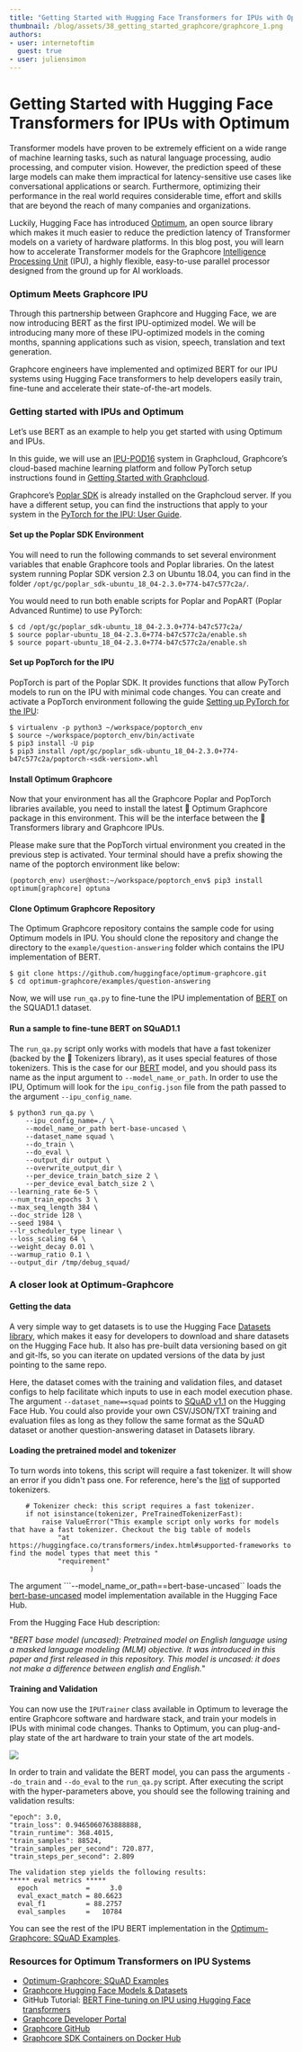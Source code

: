 ```yaml
---
title: "Getting Started with Hugging Face Transformers for IPUs with Optimum"
thumbnail: /blog/assets/38_getting_started_graphcore/graphcore_1.png
authors:
- user: internetoftim
  guest: true
- user: juliensimon
---
```


# Getting Started with Hugging Face Transformers for IPUs with Optimum



Transformer models have proven to be extremely efficient on a wide range of machine learning tasks, such as natural language processing, audio processing, and computer vision. However, the prediction speed of these large models can make them impractical for latency-sensitive use cases like conversational applications or search. Furthermore, optimizing their performance in the real world requires considerable time, effort and skills that are beyond the reach of many companies and organizations. 

Luckily, Hugging Face has introduced [Optimum](https://huggingface.co/hardware), an open source library which makes it much easier to reduce the prediction latency of Transformer models on a variety of hardware platforms. In this blog post, you will learn how to accelerate Transformer models for the Graphcore [Intelligence Processing Unit](https://www.graphcore.ai/products/ipu) (IPU), a highly flexible, easy-to-use parallel processor designed from the ground up for AI workloads.

### Optimum Meets Graphcore IPU

Through this partnership between Graphcore and Hugging Face, we are now introducing BERT as the first IPU-optimized model. We will be introducing many more of these IPU-optimized models in the coming months, spanning applications such as vision, speech, translation and text generation.

Graphcore engineers have implemented and optimized BERT for our IPU systems using Hugging Face transformers to help developers easily train, fine-tune and accelerate their state-of-the-art models.

### Getting started with IPUs and Optimum

Let’s use BERT as an example to help you get started with using Optimum and IPUs.

In this guide, we will use an [IPU-POD16](https://www.graphcore.ai/products/mk2/ipu-pod16) system in Graphcloud, Graphcore’s cloud-based machine learning platform and follow PyTorch setup instructions found in [Getting Started with Graphcloud](https://docs.graphcore.ai/projects/graphcloud-getting-started/en/latest/index.html).

Graphcore’s [Poplar SDK](https://www.graphcore.ai/developer) is already installed on the Graphcloud server. If you have a different setup, you can find the instructions that apply to your system in the [PyTorch for the IPU: User Guide](https://docs.graphcore.ai/projects/poptorch-user-guide/en/latest/intro.html).

#### Set up the Poplar SDK Environment
 
You will need to run the following commands to set several environment variables that enable Graphcore tools and Poplar libraries. On the latest system running Poplar SDK version 2.3 on Ubuntu 18.04, you can find <sdk-path> in the folder ```/opt/gc/poplar_sdk-ubuntu_18_04-2.3.0+774-b47c577c2a/```. 

You would need to run both enable scripts for Poplar and PopART (Poplar Advanced Runtime) to use PyTorch:

```
$ cd /opt/gc/poplar_sdk-ubuntu_18_04-2.3.0+774-b47c577c2a/
$ source poplar-ubuntu_18_04-2.3.0+774-b47c577c2a/enable.sh
$ source popart-ubuntu_18_04-2.3.0+774-b47c577c2a/enable.sh
```

#### Set up PopTorch for the IPU

PopTorch is part of the Poplar SDK. It provides functions that allow PyTorch models to run on the IPU with minimal code changes. You can create and activate a PopTorch environment following the guide [Setting up PyTorch for the IPU](https://docs.graphcore.ai/projects/graphcloud-pytorch-quick-start/en/latest/pytorch_setup.html):

```
$ virtualenv -p python3 ~/workspace/poptorch_env
$ source ~/workspace/poptorch_env/bin/activate
$ pip3 install -U pip
$ pip3 install /opt/gc/poplar_sdk-ubuntu_18_04-2.3.0+774-b47c577c2a/poptorch-<sdk-version>.whl
```

#### Install Optimum Graphcore

Now that your environment has all the Graphcore Poplar and PopTorch libraries available, you need to install the latest 🤗 Optimum Graphcore package in this environment. This will be the interface between the 🤗 Transformers library and Graphcore IPUs.

Please make sure that the PopTorch virtual environment you created in the previous step is activated. Your terminal should have a prefix showing the name of the poptorch environment like below:

```
(poptorch_env) user@host:~/workspace/poptorch_env$ pip3 install optimum[graphcore] optuna
```

#### Clone Optimum Graphcore Repository

The Optimum Graphcore repository contains the sample code for using Optimum models in IPU. You should clone the repository and change the directory to the ```example/question-answering``` folder which contains the IPU implementation of BERT.

```
$ git clone https://github.com/huggingface/optimum-graphcore.git
$ cd optimum-graphcore/examples/question-answering
```

Now, we will use ```run_qa.py``` to fine-tune the IPU implementation of [BERT](https://huggingface.co/bert-large-uncased) on the SQUAD1.1 dataset. 

#### Run a sample to fine-tune BERT on SQuAD1.1 

The ```run_qa.py``` script only works with models that have a fast tokenizer (backed by the 🤗 Tokenizers library), as it uses special features of those tokenizers. This is the case for our [BERT](https://huggingface.co/bert-large-uncased) model, and you should pass its name as the input argument to ```--model_name_or_path```. In order to use the IPU, Optimum will look for the ```ipu_config.json``` file from the path passed to the argument ```--ipu_config_name```. 

```
$ python3 run_qa.py \
	--ipu_config_name=./ \
	--model_name_or_path bert-base-uncased \
	--dataset_name squad \
	--do_train \
	--do_eval \
	--output_dir output \
	--overwrite_output_dir \
	--per_device_train_batch_size 2 \
	--per_device_eval_batch_size 2 \
--learning_rate 6e-5 \
--num_train_epochs 3 \
--max_seq_length 384 \
--doc_stride 128 \
--seed 1984 \
--lr_scheduler_type linear \
--loss_scaling 64 \
--weight_decay 0.01 \
--warmup_ratio 0.1 \
--output_dir /tmp/debug_squad/
```

### A closer look at Optimum-Graphcore
 
#### Getting the data
 
A very simple way to get datasets is to use the Hugging Face [Datasets library](https://github.com/huggingface/datasets), which makes it easy for developers to download and share datasets on the Hugging Face hub. It also has pre-built data versioning based on git and git-lfs, so you can iterate on updated versions of the data by just pointing to the same repo. 

Here, the dataset comes with the training and validation files, and dataset configs to help facilitate which inputs to use in each model execution phase. The argument ```--dataset_name==squad``` points to [SQuAD v1.1](https://huggingface.co/datasets/squad) on the Hugging Face Hub. You could also provide your own CSV/JSON/TXT training and evaluation files as long as they follow the same format as the SQuAD dataset or another question-answering dataset in Datasets library.

#### Loading the pretrained model and tokenizer
 
To turn words into tokens, this script will require a fast tokenizer. It will show an error if you didn't pass one. For reference, here's the [list](https://huggingface.co/transformers/index.html#supported-frameworks) of supported tokenizers.

``` 
	# Tokenizer check: this script requires a fast tokenizer.
	if not isinstance(tokenizer, PreTrainedTokenizerFast):
    	raise ValueError("This example script only works for models that have a fast tokenizer. Checkout the big table of models
        	"at https://huggingface.co/transformers/index.html#supported-frameworks to find the model types that meet this "
        	"requirement"
    	          	)
```

The argument ```--model_name_or_path==bert-base-uncased`` loads the [bert-base-uncased](https://huggingface.co/bert-base-uncased) model implementation available in the Hugging Face Hub.

From the Hugging Face Hub description:

"*BERT base model (uncased): Pretrained model on English language using a masked language modeling (MLM) objective. It was introduced in this paper and first released in this repository. This model is uncased: it does not make a difference between english and English.*"

#### Training and Validation

You can now use the ```IPUTrainer``` class available in Optimum to leverage the entire Graphcore software and hardware stack, and train your models in IPUs with minimal code changes. Thanks to Optimum, you can plug-and-play state of the art hardware to train your state of the art models. 

<kbd>
<img src="assets/38_getting_started_graphcore/graphcore_1.png">
</kbd>

In order to train and validate the BERT model, you can pass the arguments ```--do_train``` and ```--do_eval``` to the ```run_qa.py``` script. After executing the script with the hyper-parameters above, you should see the following training and validation results:

```
"epoch": 3.0,
"train_loss": 0.9465060763888888,
"train_runtime": 368.4015,
"train_samples": 88524,
"train_samples_per_second": 720.877,
"train_steps_per_second": 2.809

The validation step yields the following results:
***** eval metrics *****
  epoch            =     3.0
  eval_exact_match = 80.6623
  eval_f1          = 88.2757
  eval_samples     =   10784
```
  
You can see the rest of the IPU BERT implementation in the [Optimum-Graphcore: SQuAD Examples](https://github.com/huggingface/optimum-graphcore/tree/main/examples/question-answering).

### Resources for Optimum Transformers on IPU Systems

* [Optimum-Graphcore: SQuAD Examples](https://github.com/huggingface/optimum-graphcore/tree/main/examples/question-answering)
* [Graphcore Hugging Face Models & Datasets](https://github.com/graphcore/tutorials/tree/master/tutorials/pytorch/tut_finetuning_bert#tutorial-on-bert-fine-tuning-on-ipu)
* GitHub Tutorial: [BERT Fine-tuning on IPU using Hugging Face transformers](https://github.com/graphcore/tutorials/tree/master/tutorials/pytorch/tut_finetuning_bert#tutorial-on-bert-fine-tuning-on-ipu) 
* [Graphcore Developer Portal](https://github.com/graphcore/tutorials/tree/master/tutorials/pytorch/tut_finetuning_bert#tutorial-on-bert-fine-tuning-on-ipu)
* [Graphcore GitHub](https://github.com/graphcore)
* [Graphcore SDK Containers on Docker Hub](https://hub.docker.com/u/graphcore)


